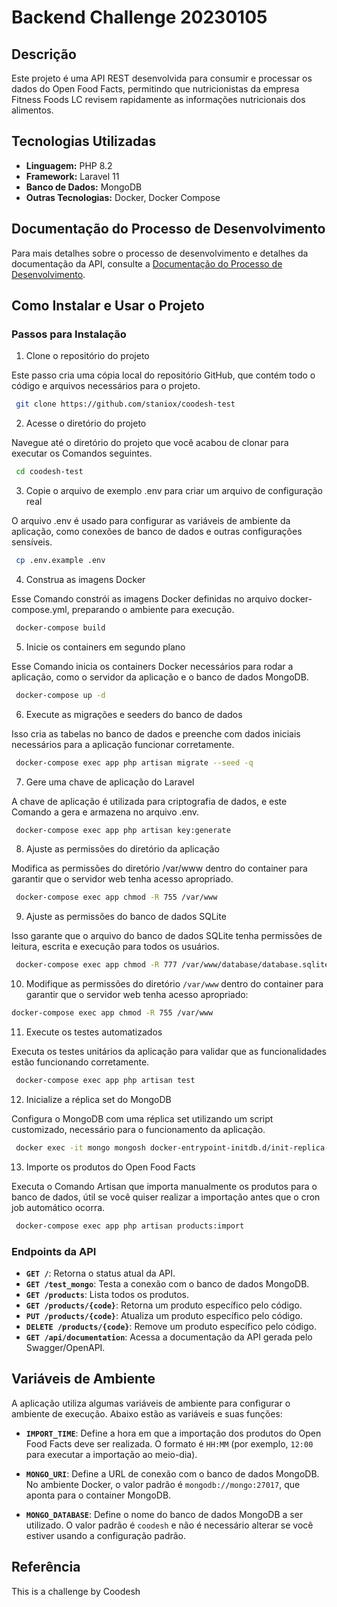 # Backend Challenge 20230105

## Descrição

Este projeto é uma API REST desenvolvida para consumir e processar os dados do Open Food Facts, permitindo que nutricionistas da empresa Fitness Foods LC revisem rapidamente as informações nutricionais dos alimentos.

## Tecnologias Utilizadas

- **Linguagem:** PHP 8.2
- **Framework:** Laravel 11
- **Banco de Dados:** MongoDB
- **Outras Tecnologias:** Docker, Docker Compose

## Documentação do Processo de Desenvolvimento

Para mais detalhes sobre o processo de desenvolvimento e detalhes da documentação da API, consulte a [Documentação do Processo de Desenvolvimento](PROCESSODEV.md).


## Como Instalar e Usar o Projeto

### Passos para Instalação

1. Clone o repositório do projeto

Este passo cria uma cópia local do repositório GitHub, que contém todo o código e arquivos necessários para o projeto.

```bash
 git clone https://github.com/staniox/coodesh-test
```
2. Acesse o diretório do projeto

Navegue até o diretório do projeto que você acabou de clonar para executar os 
Comandos seguintes.

```bash
 cd coodesh-test
 ```
3. Copie o arquivo de exemplo .env para criar um arquivo de configuração real

O arquivo .env é usado para configurar as variáveis de ambiente da aplicação, como conexões de banco de dados e outras configurações sensíveis.

```bash
 cp .env.example .env
```
4. Construa as imagens Docker

Esse 
Comando constrói as imagens Docker definidas no arquivo docker-compose.yml, preparando o ambiente para execução.

```bash
 docker-compose build
 ```
5. Inicie os containers em segundo plano

Esse 
Comando inicia os containers Docker necessários para rodar a aplicação, como o servidor da aplicação e o banco de dados MongoDB.

```bash
 docker-compose up -d
 ```
6. Execute as migrações e seeders do banco de dados

Isso cria as tabelas no banco de dados e preenche com dados iniciais necessários para a aplicação funcionar corretamente.

```bash
 docker-compose exec app php artisan migrate --seed -q
 ```
7. Gere uma chave de aplicação do Laravel

A chave de aplicação é utilizada para criptografia de dados, e este 
Comando a gera e armazena no arquivo .env.

```bash
 docker-compose exec app php artisan key:generate
 ```
8. Ajuste as permissões do diretório da aplicação

Modifica as permissões do diretório /var/www dentro do container para garantir que o servidor web tenha acesso apropriado.

```bash
 docker-compose exec app chmod -R 755 /var/www
 ```
9. Ajuste as permissões do banco de dados SQLite

Isso garante que o arquivo do banco de dados SQLite tenha permissões de leitura, escrita e execução para todos os usuários.

```bash
 docker-compose exec app chmod -R 777 /var/www/database/database.sqlite
 ```
10. Modifique as permissões do diretório `/var/www` dentro do container para garantir que o servidor web tenha acesso apropriado:

   ```bash
   docker-compose exec app chmod -R 755 /var/www
   ```
11. Execute os testes automatizados

Executa os testes unitários da aplicação para validar que as funcionalidades estão funcionando corretamente.

```bash
 docker-compose exec app php artisan test
 ```
12. Inicialize a réplica set do MongoDB

Configura o MongoDB com uma réplica set utilizando um script customizado, necessário para o funcionamento da aplicação.

```bash
 docker exec -it mongo mongosh docker-entrypoint-initdb.d/init-replica-set.js
 ```
13. Importe os produtos do Open Food Facts

Executa o 
Comando Artisan que importa manualmente os produtos para o banco de dados, útil se você quiser realizar a importação antes que o cron job automático ocorra.

```bash
 docker-compose exec app php artisan products:import
```

### Endpoints da API

- **`GET /`**: Retorna o status atual da API.
- **`GET /test_mongo`**: Testa a conexão com o banco de dados MongoDB.
- **`GET /products`**: Lista todos os produtos.
- **`GET /products/{code}`**: Retorna um produto específico pelo código.
- **`PUT /products/{code}`**: Atualiza um produto específico pelo código.
- **`DELETE /products/{code}`**: Remove um produto específico pelo código.
- **`GET /api/documentation`**: Acessa a documentação da API gerada pelo Swagger/OpenAPI.


## Variáveis de Ambiente

A aplicação utiliza algumas variáveis de ambiente para configurar o ambiente de execução. Abaixo estão as variáveis e suas funções:

- **`IMPORT_TIME`**: Define a hora em que a importação dos produtos do Open Food Facts deve ser realizada. O formato é `HH:MM` (por exemplo, `12:00` para executar a importação ao meio-dia).

- **`MONGO_URI`**: Define a URL de conexão com o banco de dados MongoDB. No ambiente Docker, o valor padrão é `mongodb://mongo:27017`, que aponta para o container MongoDB.

- **`MONGO_DATABASE`**: Define o nome do banco de dados MongoDB a ser utilizado. O valor padrão é `coodesh` e não é necessário alterar se você estiver usando a configuração padrão.


## Referência

This is a challenge by Coodesh

